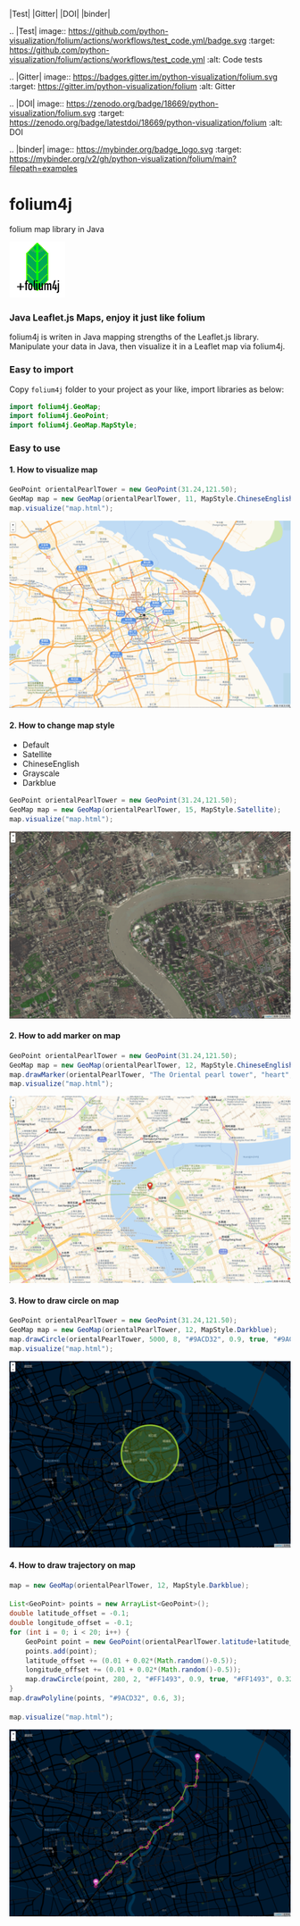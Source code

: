 |Test| |Gitter| |DOI| |binder|

.. |Test| image:: https://github.com/python-visualization/folium/actions/workflows/test_code.yml/badge.svg
    :target: https://github.com/python-visualization/folium/actions/workflows/test_code.yml
    :alt: Code tests

.. |Gitter| image:: https://badges.gitter.im/python-visualization/folium.svg
    :target: https://gitter.im/python-visualization/folium
    :alt: Gitter

.. |DOI| image:: https://zenodo.org/badge/18669/python-visualization/folium.svg
   :target: https://zenodo.org/badge/latestdoi/18669/python-visualization/folium
   :alt: DOI
   
.. |binder| image:: https://mybinder.org/badge_logo.svg
 :target: https://mybinder.org/v2/gh/python-visualization/folium/main?filepath=examples


# folium4j
folium map library in Java

![](images/logo.png)

### Java Leaflet.js Maps, enjoy it just like folium

folium4j is writen in Java mapping strengths of the Leaflet.js library. Manipulate your data in Java, then visualize it in a Leaflet map via folium4j.

### Easy to import

Copy ```folium4j``` folder to your project as your like, import libraries as below:

```java
import folium4j.GeoMap;
import folium4j.GeoPoint;
import folium4j.GeoMap.MapStyle;
``` 

### Easy to use

#### 1. How to visualize map

```java
GeoPoint orientalPearlTower = new GeoPoint(31.24,121.50);
GeoMap map = new GeoMap(orientalPearlTower, 11, MapStyle.ChineseEnglish);
map.visualize("map.html");
```
![](images/WX20220516-003532@2x.png)

#### 2. How to change map style

- Default
- Satellite
- ChineseEnglish
- Grayscale
- Darkblue

```java
GeoPoint orientalPearlTower = new GeoPoint(31.24,121.50);
GeoMap map = new GeoMap(orientalPearlTower, 15, MapStyle.Satellite);
map.visualize("map.html");
```
![](images/WX20220516-004132@2x.png)

#### 2. How to add marker on map

```java
GeoPoint orientalPearlTower = new GeoPoint(31.24,121.50);
GeoMap map = new GeoMap(orientalPearlTower, 12, MapStyle.ChineseEnglish);
map.drawMarker(orientalPearlTower, "The Oriental pearl tower", "heart", "white", "red");
map.visualize("map.html");
```
![](images/WX20220516-004714@2x.png)

#### 3. How to draw circle on map

```java
GeoPoint orientalPearlTower = new GeoPoint(31.24,121.50);
GeoMap map = new GeoMap(orientalPearlTower, 12, MapStyle.Darkblue);
map.drawCircle(orientalPearlTower, 5000, 8, "#9ACD32", 0.9, true, "#9ACD32", 0.28, "The Oriental pearl tower");
map.visualize("map.html");
```
![](images/WX20220516-005149@2x.png)

#### 4. How to draw trajectory on map

```java
map = new GeoMap(orientalPearlTower, 12, MapStyle.Darkblue);

List<GeoPoint> points = new ArrayList<GeoPoint>();
double latitude_offset = -0.1;
double longitude_offset = -0.1;
for (int i = 0; i < 20; i++) {
    GeoPoint point = new GeoPoint(orientalPearlTower.latitude+latitude_offset, orientalPearlTower.longitude+longitude_offset);
    points.add(point);
    latitude_offset += (0.01 + 0.02*(Math.random()-0.5));
    longitude_offset += (0.01 + 0.02*(Math.random()-0.5));
    map.drawCircle(point, 280, 2, "#FF1493", 0.9, true, "#FF1493", 0.32, null);
}
map.drawPolyline(points, "#9ACD32", 0.6, 3);
    
map.visualize("map.html");
```
![](images/WX20220516-005752@2x.png)